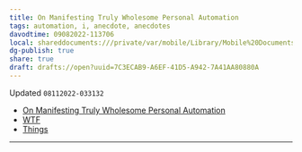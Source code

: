 ```yaml
---
title: On Manifesting Truly Wholesome Personal Automation
tags: automation, i, anecdote, anecdotes
davodtime: 09082022-113706
local: shareddocuments:///private/var/mobile/Library/Mobile%20Documents/iCloud~md~obsidian/Documents/OBSHIDDIAN/drafts/7C3ECAB9-A6EF-41D5-A942-7A41AA80880A.md
dg-publish: true
share: true
draft: drafts://open?uuid=7C3ECAB9-A6EF-41D5-A942-7A41AA80880A
---
```

Updated `08112022-033132`

- [On Manifesting Truly Wholesome Personal Automation](drafts://open?uuid=7C3ECAB9-A6EF-41D5-A942-7A41AA80880A)
- [WTF](https://davidblue.wtf/drafts/7C3ECAB9-A6EF-41D5-A942-7A41AA80880A.html)
- [Things](things:///show?id=YKjzud9k3RXZpPmBPxKjZs)

---